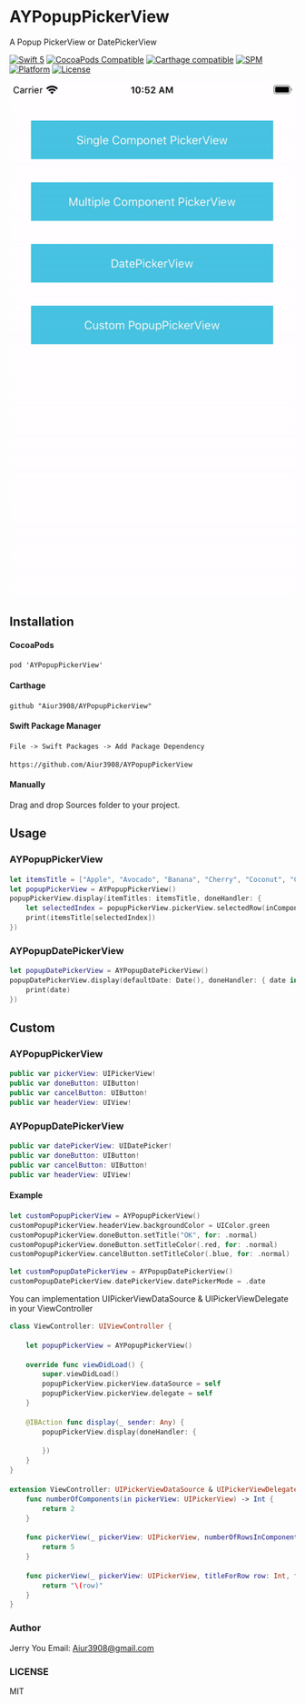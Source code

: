 # AYPopupPickerView

A Popup PickerView or DatePickerView

[![Swift 5](https://img.shields.io/badge/Swift-5-orange.svg?style=flat)](https://developer.apple.com/swift/)
[![CocoaPods Compatible](https://img.shields.io/cocoapods/v/AYPopupPickerView.svg?style=flat?style=flat)](https://cocoapods.org/pods/AYPopupPickerView)
[![Carthage compatible](https://img.shields.io/badge/Carthage-compatible-4BC51D.svg?style=flat-square)](https://github.com/Carthage/Carthage)
[![SPM](https://img.shields.io/badge/SPM-supported-DE5C43.svg?style=flat)](https://swift.org/package-manager)
[![Platform](https://img.shields.io/cocoapods/p/RxFlow.svg?style=flat)](https://cocoapods.org/pods/AYPopupPickerView)
[![License](https://img.shields.io/cocoapods/l/RxFlow.svg?style=flat)](https://cocoapods.org/pods/AYPopupPickerView)

![image](https://github.com/Aiur3908/AYPopupPickerView/blob/master/README/Demo.gif)

## Installation

#### CocoaPods
```
pod 'AYPopupPickerView'
```
#### Carthage
```
github "Aiur3908/AYPopupPickerView"
```
#### Swift Package Manager
```
File -> Swift Packages -> Add Package Dependency

https://github.com/Aiur3908/AYPopupPickerView
```

#### Manually
Drag and drop Sources folder to your project.

## Usage

### AYPopupPickerView

```Swift
let itemsTitle = ["Apple", "Avocado", "Banana", "Cherry", "Coconut", "Grape"]
let popupPickerView = AYPopupPickerView()
popupPickerView.display(itemTitles: itemsTitle, doneHandler: {
    let selectedIndex = popupPickerView.pickerView.selectedRow(inComponent: 0)
    print(itemsTitle[selectedIndex])
})
```

### AYPopupDatePickerView

```Swift
let popupDatePickerView = AYPopupDatePickerView()
popupDatePickerView.display(defaultDate: Date(), doneHandler: { date in
    print(date)
})
```

## Custom 

### AYPopupPickerView

```Swift
public var pickerView: UIPickerView!
public var doneButton: UIButton!
public var cancelButton: UIButton!
public var headerView: UIView!
```
### AYPopupDatePickerView

```Swift
public var datePickerView: UIDatePicker!
public var doneButton: UIButton!
public var cancelButton: UIButton!
public var headerView: UIView!
```
#### Example

```Swift
let customPopupPickerView = AYPopupPickerView()
customPopupPickerView.headerView.backgroundColor = UIColor.green
customPopupPickerView.doneButton.setTitle("OK", for: .normal)
customPopupPickerView.doneButton.setTitleColor(.red, for: .normal)
customPopupPickerView.cancelButton.setTitleColor(.blue, for: .normal)
```

```Swift
let customPopupDatePickerView = AYPopupDatePickerView()
customPopupDatePickerView.datePickerView.datePickerMode = .date
```

You can implementation UIPickerViewDataSource & UIPickerViewDelegate in your ViewController

```Swift
class ViewController: UIViewController {
    
    let popupPickerView = AYPopupPickerView()

    override func viewDidLoad() {
        super.viewDidLoad()
        popupPickerView.pickerView.dataSource = self
        popupPickerView.pickerView.delegate = self
    }

    @IBAction func display(_ sender: Any) {
        popupPickerView.display(doneHandler: {
            
        })
    }
}

extension ViewController: UIPickerViewDataSource & UIPickerViewDelegate {
    func numberOfComponents(in pickerView: UIPickerView) -> Int {
        return 2
    }
    
    func pickerView(_ pickerView: UIPickerView, numberOfRowsInComponent component: Int) -> Int {
        return 5
    }
    
    func pickerView(_ pickerView: UIPickerView, titleForRow row: Int, forComponent component: Int) -> String? {
        return "\(row)"
    }
}
```

### Author

Jerry You
Email: Aiur3908@gmail.com

### LICENSE
MIT




